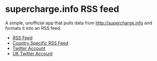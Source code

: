 # supercharge.info RSS feed

A simple, unofficial app that pulls data from http://supercharge.info and formats it into an RSS feed.

- [RSS Feed](https://supercharge-feed.herokuapp.com/changes.rss/changes.rss)
- [Country Specific RSS Feed](https://supercharge-feed.herokuapp.com/changes.rss/changes.rss?country=United%20Kingdom)
- [Twitter Account](https://twitter.com/superchargefeed)
- [UK Twitter Account](https://twitter.com/supercharge_uk)
